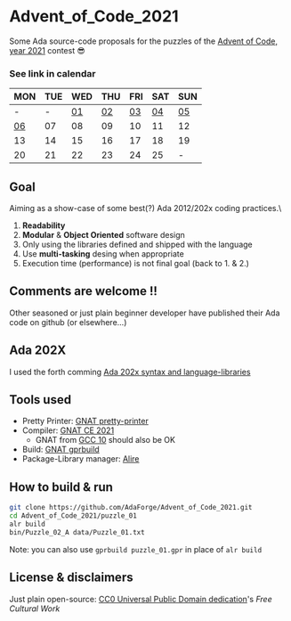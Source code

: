 # Advent_of_Code_2021

Some Ada source-code proposals for the puzzles of the [Advent of Code, year 2021](https://adventofcode.com/2021) contest 😎

### See link in calendar

|MON|TUE|WED|THU|FRI|SAT|SUN|
|--|--|--|--|--|--|--|
|-|-|[01](./puzzle_01)|[02](./puzzle_02)|[03](./puzzle_03)|[04](./puzzle_04)|[05](./puzzle_05)|
|[06](./puzzle_06)|07|08|09|10|11|12|
|13|14|15|16|17|18|19|
|20|21|22|23|24|25|-|

## Goal

Aiming as a show-case of some best(?) Ada 2012/202x coding practices.\

1. **Readability**
1. **Modular** & **Object Oriented** software design
1. Only using the libraries defined and shipped with the language
1. Use **multi-tasking** desing when appropriate
1. Execution time (performance) is not final goal (back to 1. & 2.)

## Comments are welcome !!

Other seasoned or just plain beginner developer have published their Ada code on github (or elsewhere...)

## Ada 202X

I used the forth comming [Ada 202x syntax and language-libraries](http://www.ada-auth.org/standards/ada2x.html)

## Tools used

* Pretty Printer: [GNAT pretty-printer](https://docs.adahttps://docs.adacore.com/gnat_ugn-docs/html/gnat_ugn/gnat_ugn/gnat_utility_programs.html#the-gnat-pretty-printer-gnatpp)
* Compiler: [GNAT CE 2021](https://www.adacore.com/community)
  * GNAT from [GCC 10](https://gcc.gnu.org/onlinedocs/gcc-10.3.0/gnat_ugn/) should also be OK
* Build: [GNAT gprbuild](https://docs.adacore.com/gprbuild-docs/html/gprbuild_ug.html)
* Package-Library manager: [Alire](https://blog.adacore.com/first-beta-release-of-alire-the-package-manager-for-ada-spark)

## How to build & run

```bash
git clone https://github.com/AdaForge/Advent_of_Code_2021.git
cd Advent_of_Code_2021/puzzle_01
alr build
bin/Puzzle_02_A data/Puzzle_01.txt
```

Note: you can also use `gprbuild puzzle_01.gpr` in place of `alr build`

## License & disclaimers

Just plain open-source: [CC0 Universal Public Domain dedication](https://creativecommons.org/publicdomain/zero/1.0/deed.fr)'s
_Free Cultural Work_
